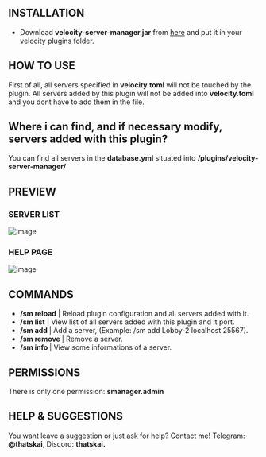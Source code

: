 ## INSTALLATION

- Download **velocity-server-manager.jar** from [here](https://github.com/ThatsKai/velocity-server-manager/releases/tag/1.0) and put it in your velocity plugins folder.

## HOW TO USE

First of all, all servers specified in **velocity.toml** will not be touched by the plugin. All servers added by this plugin will not be added into **velocity.toml** and you dont have to add them in the file.

## Where i can find, and if necessary modify, servers added with this plugin?

You can find all servers in the **database.yml** situated into **/plugins/velocity-server-manager/**

## PREVIEW

### SERVER LIST

![image](https://github.com/ThatsKai/velocity-server-manager/assets/108898782/9a3ae681-ab98-4fed-a858-e5dd113b5796)


### HELP PAGE

![image](https://github.com/ThatsKai/velocity-server-manager/assets/108898782/f5572b6c-01ba-4cc9-adb2-0baf6a3f9591)


## COMMANDS

- **/sm reload** | Reload plugin configuration and all servers added with it.
- **/sm list** | View list of all servers added with this plugin and it port.
- **/sm add <server-name> <server-host> <server-host>** | Add a server, (Example: /sm add Lobby-2 localhost 25567).
- **/sm remove <server-name>** | Remove a server.
- **/sm info <server-name>** | View some informations of a server.

## PERMISSIONS

There is only one permission: **smanager.admin**

## HELP & SUGGESTIONS

You want leave a suggestion or just ask for help? Contact me! Telegram: **@thatskai**, Discord: **thatskai.**

